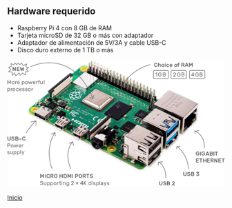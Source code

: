 ## Hardware requerido

- Raspberry Pi 4 con 8 GB de RAM
- Tarjeta microSD de 32 GB o más con adaptador
- Adaptador de alimentación de 5V/3A y cable USB-C
- Disco duro externo de 1 TB o más

![Image](imagenes/raspberrypi.png)

[Inicio](index.md)
